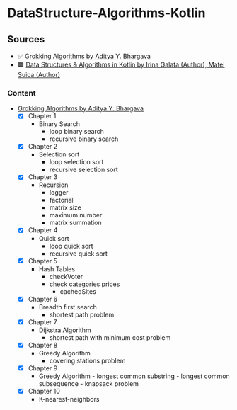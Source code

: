# DataStructure-Algorithms-Kotlin
## Sources
- :white_check_mark: [Grokking Algorithms by Aditya Y. Bhargava](https://www.amazon.com/Grokking-Algorithms-illustrated-programmers-curious/dp/1617292230)
- :orange_square: [Data Structures & Algorithms in Kotlin by Irina Galata (Author), Matei Suica (Author)](https://www.amazon.com/Data-Structures-Algorithms-Kotlin-First/dp/1942878915)

### Content
- [Grokking Algorithms by Aditya Y. Bhargava](https://www.amazon.com/Grokking-Algorithms-illustrated-programmers-curious/dp/1617292230)
    - [x] Chapter 1 
         - Binary Search
           - loop binary search
           - recursive binary search
    - [x] Chapter 2
        - Selection sort
           - loop selection sort
           - recursive selection sort
    - [x] Chapter 3
        - Recursion
          - logger
          - factorial
          - matrix size
          - maximum number
          - matrix summation
    - [x] Chapter 4
        - Quick sort
          - loop quick sort
          - recursive quick sort
    - [x] Chapter 5
        - Hash Tables
          - checkVoter
          - check categories prices
            - cachedSites
    - [x] Chapter 6
        - Breadth first search
          - shortest path problem
    - [x] Chapter 7
        - Dijkstra Algorithm 
          - shortest path with minimum cost problem
    - [x] Chapter 8
        - Greedy Algorithm
          - covering stations problem
    - [x] Chapter 9
         - Greedy Algorithm
          - longest common substring
          - longest common subsequence
          - knapsack problem
    - [x] Chapter 10
         - K-nearest-neighbors
